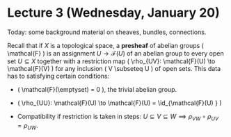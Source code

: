 # Lecture 3 (Wednesday, January 20)

Today: some background material on sheaves, bundles, connections.

Recall that if $X$ is a topological space, a **presheaf** of abelian groups \( \mathcal{F}  \) is an assignment $U\to \mathcal{F}(U)$ of an abelian group to every open set $U \subseteq X$ together with a restriction map \( \rho_{UV}: \mathcal{F}(U) \to \mathcal{F}(V)   \) for any inclusion \( V \subseteq U \) of open sets.
This data has to satisfying certain conditions:

- \( \mathcal{F}(\emptyset) = 0  \), the trivial abelian group.

- \( \rho_{UU}: \mathcal{F}(U) \to \mathcal{F}(U) = \id_{\mathcal{F}(U) }   \) 

- Compatibility if restriction is taken in steps: $U \subseteq V \subseteq W \implies \rho_{VW} \circ \rho_{UV} = \rho_{UW}$.
